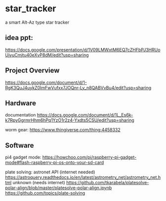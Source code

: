# star_tracker
a smart Alt-Az type star tracker

## idea ppt:
https://docs.google.com/presentation/d/1V09LMWxtM6EQ7cZHFbPJ3HRUoUjyuCmjtu40eXvP8dM/edit?usp=sharing

## Project Overview
https://docs.google.com/document/d/1-RgK3QuJ4uykZ0ImFwVufxx7JOQnr-Ly_n8QABVvBu4/edit?usp=sharing

## Hardware
documentation
https://docs.google.com/document/d/1L_Es6k-k7RpyGgrmrHhm6hPq1YzO1r2z4-Yxdts5CSU/edit?usp=sharing

worm gear: 
https://www.thingiverse.com/thing:4458332

## Software

pi4 gadget mode: https://howchoo.com/pi/raspberry-pi-gadget-mode#flash-raspberry-pi-os-onto-your-sd-card

plate solving:
astronet API (internet needed) https://astroquery.readthedocs.io/en/latest/astrometry_net/astrometry_net.html 
unknown (needs internet) https://github.com/tkarabela/platesolve-polar-align/blob/master/platesolve-polar-align.ipynb
https://github.com/topics/plate-solving
